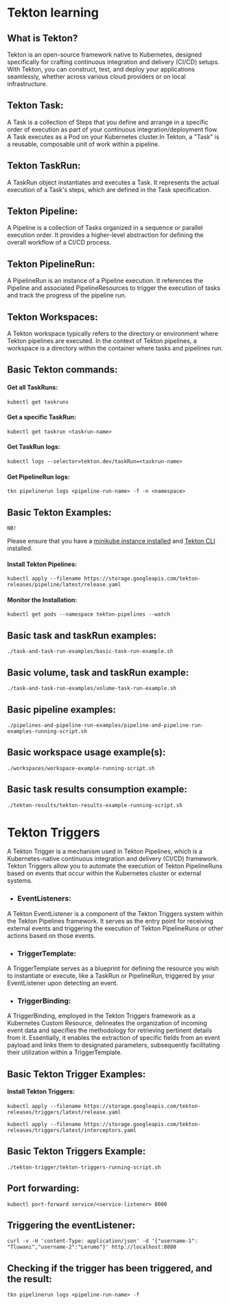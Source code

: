 # Tekton learning

## What is Tekton?

Tekton is an open-source framework native to Kubernetes, designed specifically for crafting continuous integration and delivery (CI/CD) setups. With Tekton, you can construct, test, and deploy your applications seamlessly, whether across various cloud providers or on local infrastructure.

## Tekton Task:

A Task is a collection of Steps that you define and arrange in a specific order of execution as part of your continuous integration/deployment flow. A Task executes as a Pod on your Kubernetes cluster.In Tekton, a "Task" is a reusable, composable unit of work within a pipeline.

## Tekton TaskRun:

A TaskRun object instantiates and executes a Task.
It represents the actual execution of a Task's steps, which are defined in the Task specification.

## Tekton Pipeline:

A Pipeline is a collection of Tasks organized in a sequence or parallel execution order. It provides a higher-level abstraction for defining the overall workflow of a CI/CD process.

## Tekton PipelineRun:

A PipelineRun is an instance of a Pipeline execution. It references the Pipeline and associated PipelineResources to trigger the execution of tasks and track the progress of the pipeline run.

## Tekton Workspaces:

A Tekton workspace typically refers to the directory or environment where Tekton pipelines are executed.
In the context of Tekton pipelines, a workspace is a directory within the container where tasks and pipelines run.

## Basic Tekton commands:

#### Get all TaskRuns:

```
kubectl get taskruns
```

#### Get a specific TaskRun:

```
kubectl get taskrun <taskrun-name>
```

#### Get TaskRun logs:

```
kubectl logs --selector=tekton.dev/taskRun=<taskrun-name>
```

#### Get PipelineRun logs:

```
tkn pipelinerun logs <pipeline-run-name> -f -n <namespace>
```

## Basic Tekton Examples:

`NB!`

Please ensure that you have a [minikube instance installed](https://minikube.sigs.k8s.io/docs/start/) and [Tekton CLI](https://tekton.dev/docs/cli/) installed.

#### Install Tekton Pipelines:

```
kubectl apply --filename https://storage.googleapis.com/tekton-releases/pipeline/latest/release.yaml
```

#### Monitor the Installation:

```
kubectl get pods --namespace tekton-pipelines --watch
```

## Basic task and taskRun examples:

```
./task-and-task-run-examples/basic-task-run-example.sh
```

## Basic volume, task and taskRun example:

```
./task-and-task-run-examples/volume-task-run-example.sh
```

## Basic pipeline examples:

```
./pipelines-and-pipeline-run-examples/pipeline-and-pipeline-run-examples-running-script.sh
```

## Basic workspace usage example(s):

```
./workspaces/workspace-example-running-script.sh
```

## Basic task results consumption example:

```
./tekton-results/tekton-results-example-running-script.sh
```

# Tekton Triggers

A Tekton Trigger is a mechanism used in Tekton Pipelines, which is a Kubernetes-native continuous integration and delivery (CI/CD) framework. Tekton Triggers allow you to automate the execution of Tekton PipelineRuns based on events that occur within the Kubernetes cluster or external systems.

* ### EventListeners:

A Tekton EventListener is a component of the Tekton Triggers system within the Tekton Pipelines framework. It serves as the entry point for receiving external events and triggering the execution of Tekton PipelineRuns or other actions based on those events.

* ### TriggerTemplate:

A TriggerTemplate serves as a blueprint for defining the resource you wish to instantiate or execute, like a TaskRun or PipelineRun, triggered by your EventListener upon detecting an event.

* ### TriggerBinding:

A TriggerBinding, employed in the Tekton Triggers framework as a Kubernetes Custom Resource, delineates the organization of incoming event data and specifies the methodology for retrieving pertinent details from it. Essentially, it enables the extraction of specific fields from an event payload and links them to designated parameters, subsequently facilitating their utilization within a TriggerTemplate.

## Basic Tekton Trigger Examples:

#### Install Tekton Triggers:

```
kubectl apply --filename https://storage.googleapis.com/tekton-releases/triggers/latest/release.yaml
```

```
kubectl apply --filename https://storage.googleapis.com/tekton-releases/triggers/latest/interceptors.yaml
```

## Basic Tekton Triggers Example:

```
./tekton-trigger/tekton-triggers-running-script.sh
```

## Port forwarding:

```
kubectl port-forward service/<service-listener> 8080
```

## Triggering the eventListener:

```
curl -v -H 'content-Type: application/json' -d '{"username-1": "Tluwani","username-2":"Lerumo"}' http://localhost:8080
```

## Checking if the trigger has been triggered, and the result:

```
tkn pipelinerun logs <pipeline-run-name> -f
```


